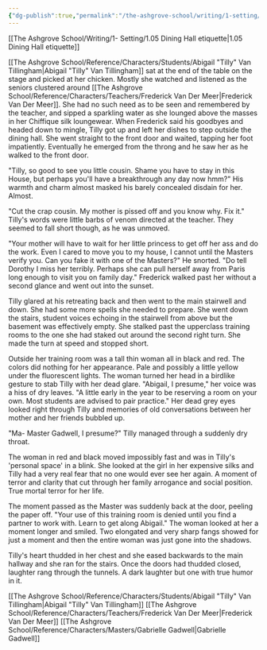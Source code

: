 ```yaml
---
{"dg-publish":true,"permalink":"/the-ashgrove-school/writing/1-setting/1-06-taking-full-advantage/"}
---
```


[[The Ashgrove School/Writing/1- Setting/1.05 Dining Hall etiquette\|1.05 Dining Hall etiquette]]

[[The Ashgrove School/Reference/Characters/Students/Abigail "Tilly" Van Tillingham\|Abigail "Tilly" Van Tillingham]] sat at the end of the table on the stage and picked at her chicken. Mostly she watched and listened as the seniors clustered around [[The Ashgrove School/Reference/Characters/Teachers/Frederick Van Der Meer\|Frederick Van Der Meer]]. She had no such need as to be seen and remembered by the teacher, and sipped a sparkling water as she lounged above the masses in her Chiffique silk loungewear. When Frederick said his goodbyes and headed down to mingle, Tilly got up and left her dishes to step outside the dining hall. She went straight to the front door and waited, tapping her foot impatiently. Eventually he emerged from the throng and he saw her as he walked to the front door.

"Tilly, so good to see you little cousin. Shame you have to stay in this House, but perhaps you'll have a breakthrough any day now hmm?" His warmth and charm almost masked his barely concealed disdain for her. Almost.

"Cut the crap cousin. My mother is pissed off and you know why. Fix it." Tilly's words were little barbs of venom directed at the teacher. They seemed to fall short though, as he was unmoved.

"Your mother will have to wait for her little princess to get off her ass and do the work. Even I cared to move you to my house, I cannot until the Masters verify you. Can you fake it with one of the Masters?" He snorted. "Do tell Dorothy I miss her terribly. Perhaps she can pull herself away from Paris long enough to visit you on family day." Frederick walked past her without a second glance and went out into the sunset. 

Tilly glared at his retreating back and then went to the main stairwell and down. She had some more spells she needed to prepare. She went down the stairs, student voices echoing in the stairwell from above but the basement was effectively empty. She stalked past the upperclass training rooms to the one she had staked out around the second right turn. She made the turn at speed and stopped short. 

Outside her training room was a tall thin woman all in black and red. The colors did nothing for her appearance. Pale and possibly a little yellow under the fluorescent lights. The woman turned her head in a birdlike gesture to stab Tilly with her dead glare. "Abigail, I presume," her voice was a hiss of dry leaves. "A little early in the year to be reserving a room on your own. Most students are advised to pair practice." Her dead grey eyes looked right through Tilly and memories of old conversations between her mother and her friends bubbled up. 

"Ma- Master Gadwell, I presume?" Tilly managed through a suddenly dry throat. 

The woman in red and black moved impossibly fast and was in Tilly's 'personal space' in a blink. She looked at the girl in her expensive silks and Tilly had a very real fear that no one would ever see her again. A moment of terror and clarity that cut through her family arrogance and social position. True mortal terror for her life. 

The moment passed as the Master was suddenly back at the door, peeling the paper off. "Your use of this training room is denied until you find a partner to work with. Learn to get along Abigail." The woman looked at her a moment longer and smiled. Two elongated and very sharp fangs showed for just a moment and then the entire woman was just gone into the shadows. 

Tilly's heart thudded in her chest and she eased backwards to the main hallway and she ran for the stairs. Once the doors had thudded closed, laughter rang through the tunnels. A dark laughter but one with true humor in it.

[[The Ashgrove School/Reference/Characters/Students/Abigail "Tilly" Van Tillingham\|Abigail "Tilly" Van Tillingham]]
[[The Ashgrove School/Reference/Characters/Teachers/Frederick Van Der Meer\|Frederick Van Der Meer]]
[[The Ashgrove School/Reference/Characters/Masters/Gabrielle Gadwell\|Gabrielle Gadwell]]
